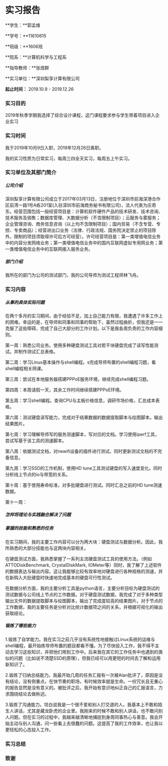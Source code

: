 # 实习报告

**学生：**郭孟维

**学号：**11610615

**班级：**1606班

**院系：**计算机科学与工程系

**指导教师：**张煜群

**实习单位：**深圳梨享计算有限公司

**起止时间：** 2019.10.9 - 2019.12.26



### 实习目的

2019年秋季学期我选择了综合设计课程，这门课程要求参与学生带着项目进入企业实习

### 实习时间

我于2019年10月9日入职，2019年12月26日离职。

我的实习性质为日常实习，每周三四全天实习，每周五上午实习。



### 实习单位及其部门简介

##### 公司介绍

深圳梨享计算有限公司成立于2017年03月13日，注册地位于深圳市前海深港合作区前湾一路1号A栋201室(入驻深圳市前海商务秘书有限公司)，法人代表为庄奇东。经营范围包括一般经营项目是：计算机软件硬件产品的技术研发、技术咨询、技术服务及销售；数据库管理、大数据分析（不含限制项目）；云服务与雾服务；企业管理咨询、商务信息咨询（以上均不含限制项目）；国内贸易（不含专营、专控、专卖商品）；经营进出口业务（法律、行政法规、国务院决定禁止的项目除外，限制的项目须取得许可后方可经营）。许可经营项目是：第一类增值电信业务中的内容分发网络业务；第一类增值电信业务中的国内互联网虚拟专用网业务；第一类增值电信业务中的互联网接入服务业务。

##### 部门介绍

我所在的部门为公司的测试部门，我的公司导师为测试工程师林飞舟。



### 实习内容

##### 从事的具体实际问题

在两个多月的实习期间，由于经验不足，加上自己能力有限，我遭遇了许多工作上的困难。幸运的是，在导师和同事和同事的帮助下，虽然过程曲折，但我还是一一克服了这些障碍，完成了自己大部分的工作计划。以下是我各周负责的工作内容细则。

第一周：熟悉公司业务。使用多种硬盘测试工具对若干块硬盘完成了读写性能测试。并制作测试汇总表格。

第二周：学习Linux基本操作与shell编程。s完成导师布置的shell编程习题，看shell编程相关网课。

第三周：尝试在本地服务器搭建PPPoE服务环境，继续完成shell编程习题。

第四周：本周请假一天，其余工作时间继续搭建PPPoE环境。

第五周：学习shell编程。查询CPU与主板价格信息，调研市场价格，汇总成本表格。

第六周：测试硬盘读写能力，完成对于结果数据的数据提取脚本与绘图脚本。输出结果图片。

第七周：学习理解导师写的服务测速脚本，写对应的文档。学习使用iperf工具，尝试写基于该工具的测速脚本。

第八周：依据测试文档，对newifi设备的插件进行测试。同时更新测试文档的不完备信息。

第九周：学习SSD的工作机制，使用HD tune工具测试硬盘的写入速度变化。同时分析线上节点的io与带宽的关系。

第十周：基于使用寿命标准，对多批硬盘进行测试。同时汇总之前的HD tune测速数据。

第十一周：



##### 怎样将理论与实践融合解决了问题







##### 掌握的技能和熟悉的任务

在实习期间，我的主要工作内容可以分为两大块：硬盘测试与数据分析。因此，我所熟悉的大部分技能也与这两块内容相关。

在硬盘测试方面，我熟悉掌握了一系列主流硬盘测试工具的使用方法。（例如ATTODiskBenchmark, CrystalDiskMark, IOMeter等）同时，我了解了上述软件的数据表达与输出内容。这让我能够比较有效率地对硬盘进行各种规格的测速，并在新购入大批硬盘时快速地完成基本的硬盘可行性测试。

在数据分析方面，我的主要分析工具是python语言，主要分析目标为硬盘测试的测试数据与公司线上节点的工作数据。对于硬盘测试数据，我完成了对于多种类型输出文件的数据提取脚本与绘图脚本，输出了完成度较高的结果图片。对于节点的工作数据，我的主要任务是分析对比统计数据项之间的关系，并根据可视化的输出获取结论。



##### 锻炼了哪些能力

1.锻炼了自学能力。我在实习之前几乎没有系统性地接触过Linux系统的运维与shell编程，最开始练导师布置的题目都看不懂。为了尽快投入工作，我不得不主动去学习这些知识，并把他们用到工作中。后来我在其它的工作任务中也遇到的类似的问题（比如说不清楚SSD的原理），但我已经可以用更短的时间去了解和运用新知识了。

2.锻炼了归纳总结能力。我最开始几周的任务汇报有一次被Alan批评了，原因是没有结论，没有侧重点。在快节奏的职场，有时候效率就是生命。一份冗长且无重心的报告显然是没有意义的。被批评之后，我开始有意识地纠正自己的汇报语言，力求围绕结论去做称述。

3.锻炼了沟通能力。坦白说我是一个很不爱和别人打交道的人。我基本上不敢和陌生人讲话，尤其是藏龙卧虎的企业里。我刚来的时候不敢和别人讲话，也不敢问别人问题。但在实习的过程中，我越来越清晰地捕捉到身周同事热心与善意。我会开始主动与别人沟通，问一些看上去很蠢的问题。这提高了我的工作效率，也让我以更轻松的心态投入工作。

### 实习总结





### 致谢



 

 

 

 

 

 

 

 















